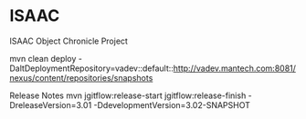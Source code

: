 ISAAC
======================

ISAAC Object Chronicle Project


mvn clean deploy -DaltDeploymentRepository=vadev::default::http://vadev.mantech.com:8081/nexus/content/repositories/snapshots

Release Notes
mvn jgitflow:release-start jgitflow:release-finish -DreleaseVersion=3.01 -DdevelopmentVersion=3.02-SNAPSHOT

